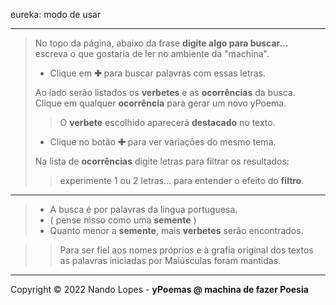 eureka: modo de usar
___
> No topo da página, abaixo da frase **digite algo para buscar...**  
> escreva o que gostaria de ler no ambiente da "machina".  
>  
>- Clique em **✚** para buscar palavras com essas letras.
>    
> Ao lado serão listados os **verbetes** e as **ocorrências** da busca.  
> Clique em qualquer **ocorrência** para gerar um novo yPoema.  
>> O **verbete** escolhido aparecerá **destacado** no texto.  
>  
>- Clique no botão **✚** para ver variações do mesmo tema.  
>  
> Na lista de **ocorrências** digite letras para filtrar os resultados:  
>> experimente 1 ou 2 letras... para entender o efeito do **filtro**.
  ___
> - A busca é por palavras da lingua portuguesa.  
> - ( pense nisso como uma **semente** )  
> - Quanto menor a **semente**, mais **verbetes** serão encontrados.  

>> Para ser fiel aos nomes próprios e à grafia original dos textos  
>> as palavras iniciadas por Maiúsculas foram mantidas.  
___
Copyright © 2022 Nando Lopes - **yPoemas @ machina de fazer Poesia**